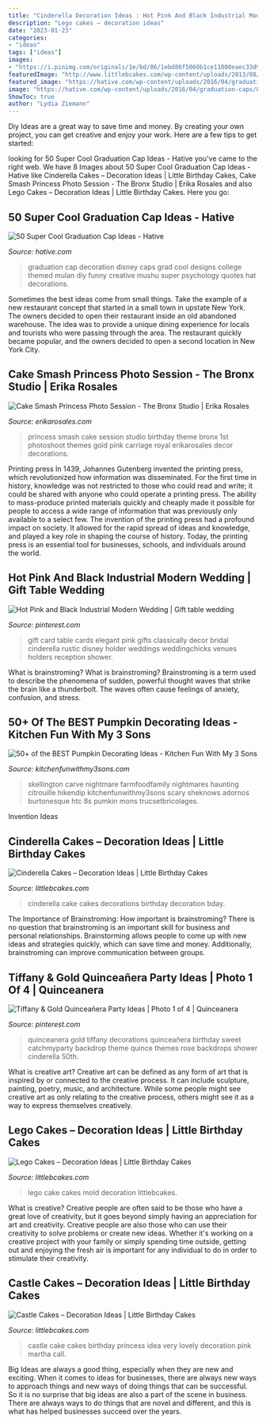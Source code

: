 ```yaml
---
title: "Cinderella Decoration Ideas : Hot Pink And Black Industrial Modern Wedding"
description: "Lego cakes – decoration ideas"
date: "2023-01-23"
categories:
- "ideas"
tags: ["ideas"]
images:
- "https://i.pinimg.com/originals/1e/bd/86/1ebd86f5060b1ce11000eaec33d9db1e.jpg"
featuredImage: "http://www.littlebcakes.com/wp-content/uploads/2013/08/Lego-Cake-Mold.jpg"
featured_image: "https://hative.com/wp-content/uploads/2016/04/graduation-caps/8-super-cool-graduation-cap-ideas.jpg"
image: "https://hative.com/wp-content/uploads/2016/04/graduation-caps/8-super-cool-graduation-cap-ideas.jpg"
ShowToc: true
author: "Lydia Ziemann"
---
```



Diy Ideas are a great way to save time and money. By creating your own project, you can get creative and enjoy your work. Here are a few tips to get started: 

	

		
looking for 50 Super Cool Graduation Cap Ideas - Hative you've came to the right web. We have 8 Images about 50 Super Cool Graduation Cap Ideas - Hative like Cinderella Cakes – Decoration Ideas | Little Birthday Cakes, Cake Smash Princess Photo Session - The Bronx Studio | Erika Rosales and also Lego Cakes – Decoration Ideas | Little Birthday Cakes. Here you go:
		
    
## 50 Super Cool Graduation Cap Ideas - Hative

<img loading=lazy src="https://hative.com/wp-content/uploads/2016/04/graduation-caps/8-super-cool-graduation-cap-ideas.jpg" onerror="this.onerror=null;this.src='https://tse1.mm.bing.net/th?id=OIP.WvcsxyF6q9uxWiJXSjzOGwHaHa&amp;pid=15.1';" alt="50 Super Cool Graduation Cap Ideas - Hative">

_Source: hative.com_

>graduation cap decoration disney caps grad cool designs college themed mulan diy funny creative mushu super psychology quotes hat decorations. 

	

Sometimes the best ideas come from small things. Take the example of a new restaurant concept that started in a small town in upstate New York. The owners decided to open their restaurant inside an old abandoned warehouse. The idea was to provide a unique dining experience for locals and tourists who were passing through the area. The restaurant quickly became popular, and the owners decided to open a second location in New York City.

    
## Cake Smash Princess Photo Session - The Bronx Studio | Erika Rosales

<img loading=lazy src="https://www.erikarosales.com/wp-content/uploads/2018-03-06_0025-1600x1072.jpg" onerror="this.onerror=null;this.src='https://tse4.mm.bing.net/th?id=OIP.rG0WrBxddCY-3_2tCIZUnAHaE9&amp;pid=15.1';" alt="Cake Smash Princess Photo Session - The Bronx Studio | Erika Rosales">

_Source: erikarosales.com_

>princess smash cake session studio birthday theme bronx 1st photoshoot themes gold pink carriage royal erikarosales decor decorations. 

	

Printing press
In 1439, Johannes Gutenberg invented the printing press, which revolutionized how information was disseminated. For the first time in history, knowledge was not restricted to those who could read and write; it could be shared with anyone who could operate a printing press. The ability to mass-produce printed materials quickly and cheaply made it possible for people to access a wide range of information that was previously only available to a select few.
The invention of the printing press had a profound impact on society. It allowed for the rapid spread of ideas and knowledge, and played a key role in shaping the course of history. Today, the printing press is an essential tool for businesses, schools, and individuals around the world.

    
## Hot Pink And Black Industrial Modern Wedding | Gift Table Wedding

<img loading=lazy src="https://i.pinimg.com/originals/1e/bd/86/1ebd86f5060b1ce11000eaec33d9db1e.jpg" onerror="this.onerror=null;this.src='https://tse1.mm.bing.net/th?id=OIP.N_f0yidIx2jS-23mFOjjAQHaLF&amp;pid=15.1';" alt="Hot Pink and Black Industrial Modern Wedding | Gift table wedding">

_Source: pinterest.com_

>gift card table cards elegant pink gifts classically decor bridal cinderella rustic disney holder weddings weddingchicks venues holders reception shower. 

	

What is brainstroming?
What is brainstroming? Brainstroming is a term used to describe the phenomena of sudden, powerful thought waves that strike the brain like a thunderbolt. The waves often cause feelings of anxiety, confusion, and stress.

    
## 50+ Of The BEST Pumpkin Decorating Ideas - Kitchen Fun With My 3 Sons

<img loading=lazy src="https://kitchenfunwithmy3sons.com/wp-content/uploads/2016/08/the-best-carved-and-decorated-pumpkin-ideas-29-680x722.jpg" onerror="this.onerror=null;this.src='https://tse1.mm.bing.net/th?id=OIP.WwgkqMzlGUGPa6VztzCTwAHaH3&amp;pid=15.1';" alt="50+ of the BEST Pumpkin Decorating Ideas - Kitchen Fun With My 3 Sons">

_Source: kitchenfunwithmy3sons.com_

>skellington carve nightmare farmfoodfamily nightmares haunting citrouille hikendip kitchenfunwithmy3sons scary sheknows adornos burtonesque htc 8s pumkin mons trucsetbricolages. 

	

Invention Ideas

    
## Cinderella Cakes – Decoration Ideas | Little Birthday Cakes

<img loading=lazy src="http://www.littlebcakes.com/wp-content/uploads/2013/08/Cinderella-Cake-Decorations.jpg" onerror="this.onerror=null;this.src='https://tse3.mm.bing.net/th?id=OIP.wSz7xk-LZ6zDJ76sHbcm0gHaLL&amp;pid=15.1';" alt="Cinderella Cakes – Decoration Ideas | Little Birthday Cakes">

_Source: littlebcakes.com_

>cinderella cake cakes decorations birthday decoration bday. 

	

The Importance of Brainstroming: How important is brainstroming?
There is no question that brainstroming is an important skill for business and personal relationships. Brainstorming allows people to come up with new ideas and strategies quickly, which can save time and money. Additionally, brainstroming can improve communication between groups.

    
## Tiffany &amp; Gold Quinceañera Party Ideas | Photo 1 Of 4 | Quinceanera

<img loading=lazy src="https://i.pinimg.com/736x/97/70/56/977056beac38c9e73f3b804138b3c0b3--quinceanera-backdrop-ideas-quinceanera-decorations.jpg" onerror="this.onerror=null;this.src='https://tse3.mm.bing.net/th?id=OIP.0P0OJmEzROIbazdGfx5xagHaFj&amp;pid=15.1';" alt="Tiffany &amp; Gold Quinceañera Party Ideas | Photo 1 of 4 | Quinceanera">

_Source: pinterest.com_

>quinceanera gold tiffany decorations quinceañera birthday sweet catchmyparty backdrop theme quince themes rose backdrops shower cinderella 50th. 

	

What is creative art?
Creative art can be defined as any form of art that is inspired by or connected to the creative process. It can include sculpture, painting, poetry, music, and architecture. While some people might see creative art as only relating to the creative process, others might see it as a way to express themselves creatively.

    
## Lego Cakes – Decoration Ideas | Little Birthday Cakes

<img loading=lazy src="http://www.littlebcakes.com/wp-content/uploads/2013/08/Lego-Cake-Mold.jpg" onerror="this.onerror=null;this.src='https://tse2.mm.bing.net/th?id=OIP.8Ksfz2ttmpj5-Deht4nD3gHaFj&amp;pid=15.1';" alt="Lego Cakes – Decoration Ideas | Little Birthday Cakes">

_Source: littlebcakes.com_

>lego cake cakes mold decoration littlebcakes. 

	

What is creative?
Creative people are often said to be those who have a great love of creativity, but it goes beyond simply having an appreciation for art and creativity. Creative people are also those who can use their creativity to solve problems or create new ideas. Whether it's working on a creative project with your family or simply spending time outside, getting out and enjoying the fresh air is important for any individual to do in order to stimulate their creativity.

    
## Castle Cakes – Decoration Ideas | Little Birthday Cakes

<img loading=lazy src="http://www.littlebcakes.com/wp-content/uploads/2013/08/Castle-Birthday-Cake1.jpg" onerror="this.onerror=null;this.src='https://tse3.mm.bing.net/th?id=OIP.fmACoxQcK5XEx2a0ggvWZgHaJ4&amp;pid=15.1';" alt="Castle Cakes – Decoration Ideas | Little Birthday Cakes">

_Source: littlebcakes.com_

>castle cake cakes birthday princess idea very lovely decoration pink martha call. 

	

Big Ideas are always a good thing, especially when they are new and exciting. When it comes to ideas for businesses, there are always new ways to approach things and new ways of doing things that can be successful. So it is no surprise that big ideas are also a part of the scene in business. There are always ways to do things that are novel and different, and this is what has helped businesses succeed over the years.


